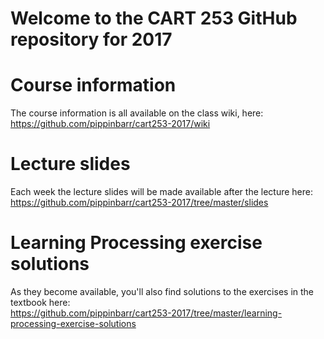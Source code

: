 # Welcome to the CART 253 GitHub repository for 2017

# Course information  

The course information is all available on the class wiki, here:  
https://github.com/pippinbarr/cart253-2017/wiki

# Lecture slides

Each week the lecture slides will be made available after the lecture here:  
https://github.com/pippinbarr/cart253-2017/tree/master/slides

# Learning Processing exercise solutions

As they become available, you'll also find solutions to the exercises in the textbook here:  
https://github.com/pippinbarr/cart253-2017/tree/master/learning-processing-exercise-solutions
